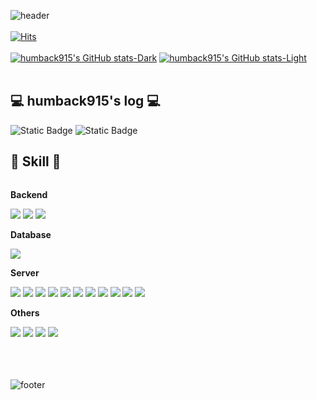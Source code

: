 ![header](https://capsule-render.vercel.app/api?type=Cylinder&color=timeGradient&text=Welcome%20to%20humback915's%20GitHub%20👋&animation=twinkling&fontSize=45&fontAlignY=40&fontAlign=50&height=100)
<br></br>
[![Hits](https://hits.seeyoufarm.com/api/count/incr/badge.svg?url=https%3A%2F%2Fgithub.com%2Fhumback915&count_bg=%2300B8FF&title_bg=%23555555&icon=github.svg&icon_color=%23E7E7E7&title=Github&edge_flat=false)](https://hits.seeyoufarm.com)
<br></br>
[![humback915's GitHub stats-Dark](https://github-readme-stats.vercel.app/api?username=humback915&show_icons=true&theme=dark#gh-dark-mode-only)](https://github.com/anuraghazra/github-readme-stats#gh-dark-mode-only)
[![humback915's GitHub stats-Light](https://github-readme-stats.vercel.app/api?username=humback915&show_icons=true&theme=default#gh-light-mode-only)](https://github.com/anuraghazra/github-readme-stats#gh-light-mode-only)
<br></br>
## 💻 humback915's log 💻
<div>
    <img alt="Static Badge" src="https://img.shields.io/badge/Tistory-000000?style=plastic&logo=Tistory&logoColor=white&labelColor=orange&color=orange">
    <img alt="Static Badge" src="https://img.shields.io/badge/GitHub-181717?style=plastic&logo=GitHub&logoColor=white&labelColor=black&color=black">    
</div>

## 🔨 Skill 🔨
<div style="display:flex; flex-direction:column; align-items:flex-start;">
    <!-- Backend -->
    <p><strong>Backend</strong></p>
    <div>
        <img src="https://img.shields.io/badge/Java-007396?style=for-the-badge&logo=Java&logoColor=white"> 
        <img src="https://img.shields.io/badge/Spring-6DB33F?style=for-the-badge&logo=spring&logoColor=white"> 
        <img src="https://img.shields.io/badge/Spring Boot-6DB33F?style=for-the-badge&logo=spring boot&logoColor=white"> 
    </div>
    <!-- Database -->
    <p><strong>Database</strong></p>
    <div>
        <img src="https://img.shields.io/badge/oracle-F80000?style=for-the-badge&logo=oracle&logoColor=white"> 
    </div>
    <!-- Server -->
    <p><strong>Server</strong></p>
    <div>
        <img src="https://img.shields.io/badge/linux-FCC624?style=for-the-badge&logo=linux&logoColor=black"> 
        <img src="https://img.shields.io/badge/apache tomcat-F8DC75?style=for-the-badge&logo=apachetomcat&logoColor=black">
        <img src="https://img.shields.io/badge/JEUS-9999FF?style=for-the-badge&logo=JEUS&logoColor=black">
        <img src="https://img.shields.io/badge/WebToB-9999FF?style=for-the-badge&logo=WebToB&logoColor=black">
        <img src="https://img.shields.io/badge/Amazon AWS-232F3E?style=for-the-badge&logo=amazon aws&logoColor=white"> 
        <img src="https://img.shields.io/badge/Amazon AWS Lambda-FF9900?style=for-the-badge&logo=AWS Lambda&logoColor=white"> 
        <img src="https://img.shields.io/badge/Amazon S3-569A31?style=for-the-badge&logo=Amazon S3&logoColor=white">
        <img src="https://img.shields.io/badge/Amazon RDS-527FFF?style=for-the-badge&logo=Amazon RDS&logoColor=white">
        <img src="https://img.shields.io/badge/Amazon Route 53-8C4FFF?style=for-the-badge&logo=Amazon Route 53&logoColor=white">
        <img src="https://img.shields.io/badge/Amazon EC2-FF9900?style=for-the-badge&logo=Amazon EC2&logoColor=white">
        <img src="https://img.shields.io/badge/Amazon API Gateway-FF4F8B?style=for-the-badge&logo=Amazon API Gateway&logoColor=white">
    </div>
    <!-- Others -->
    <p><strong>Others</strong></p>
    <div>
        <img src="https://img.shields.io/badge/html5-E34F26?style=flat-square&logo=html5&logoColor=white"> 
        <img src="https://img.shields.io/badge/css-1572B6?style=flat-square&logo=css3&logoColor=white"> 
        <img src="https://img.shields.io/badge/javascript-F7DF1E?style=flat-square&logo=javascript&logoColor=black"> 
        <img src="https://img.shields.io/badge/bootstrap-7952B3?style=flat-square&logo=bootstrap&logoColor=white">      
</div><br>
</div>

<br></br>
![footer](https://capsule-render.vercel.app/api?type=Cylinder&color=timeGradient&animation=twinkling&fontSize=45&fontAlignY=40&fontAlign=50&height=100)
